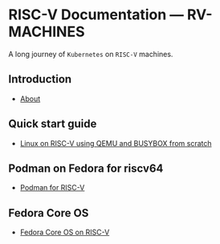 # RISC-V Documentation — RV-MACHINES

A long journey of `Kubernetes` on `RISC-V` machines.

## Introduction

 * [About](about.md)

## Quick start guide

 * [Linux on RISC-V using QEMU and BUSYBOX from scratch](linux/simple.md)

## Podman on Fedora for riscv64

 * [Podman for RISC-V](linux/podman.md)

## Fedora Core OS

 * [Fedora Core OS on RISC-V](linux/core-os.md)
